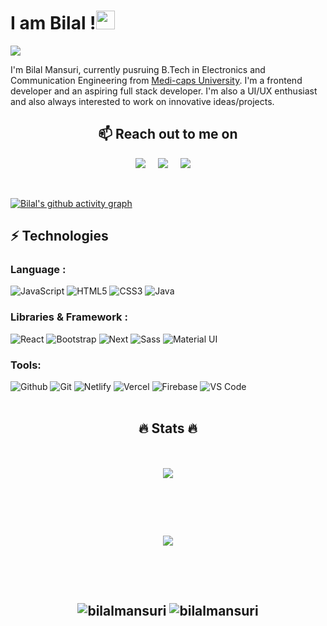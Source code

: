 # I am Bilal !<img src="https://raw.githubusercontent.com/aemmadi/aemmadi/master/wave.gif" width="30px"><br/>
 ![](https://komarev.com/ghpvc/?username=bilal-23)<br/>
 
 I'm Bilal Mansuri, currently pusruing B.Tech in Electronics and Communication Engineering from [Medi-caps University](https://komarev.com/ghpvc/?username=bilal-23). I'm a frontend developer and an aspiring full stack developer. I'm also a UI/UX enthusiast and also always interested to work on innovative ideas/projects.<br/>
 
 <h2 align="center">📫 Reach out to me on</h2>
<p align="center">
  <a target="_blank"href="https://www.linkedin.com/in/bilalmansuri"><img src="https://img.shields.io/badge/linkedin-%230077B5.svg?&style=for-the-badge&logo=linkedin&logoColor=white" /></a>&nbsp;&nbsp;&nbsp;&nbsp;
  <a target="_blank"href="https://twitter.com/bilalmansuri2e"><img src="https://img.shields.io/badge/twitter-%231DA1F2.svg?&style=for-the-badge&logo=twitter&logoColor=white" /></a>&nbsp;&nbsp;&nbsp;&nbsp;
  <a href="mailto:mansuribilal101@gmail.com?subject=Hello%20Bilal,%20From%20Github"><img src="https://img.shields.io/badge/gmail-%23D14836.svg?&style=for-the-badge&logo=gmail&logoColor=white" /></a>&nbsp;&nbsp;&nbsp;&nbsp;
</p><br/>

[![Bilal's github activity graph](https://activity-graph.herokuapp.com/graph?username=bilal-23&theme=xcode)](https://git.io/bilal-23) <br/>

## ⚡ Technologies

### Language :
![JavaScript](https://img.shields.io/badge/-JavaScript-%23F7DF1C?style=for-the-badge&logo=javascript&logoColor=000000&labelColor=%23F7DF1C&color=%23FFCE5A)
![HTML5](https://img.shields.io/badge/-HTML5-%23E44D27?style=for-the-badge&logo=html5&logoColor=ffffff)
![CSS3](https://img.shields.io/badge/-CSS3-%231572B6?style=for-the-badge&logo=css3)
![Java](https://img.shields.io/badge/-Java-%23CC6699?style=for-the-badge&logo=java&logoColor=ffffff)


### Libraries & Framework :

![React](https://img.shields.io/badge/-React%20JS-007ACC?style=for-the-badge&logo=react&logoColor=ffffff)
![Bootstrap](https://img.shields.io/badge/-Bootstrap-563D7C?style=for-the-badge&logo=bootstrap&logoColor=ffffff)
![Next](https://img.shields.io/badge/-Next-000000?style=for-the-badge&logo=next&logoColor=ffffff)
![Sass](https://img.shields.io/badge/-Sass-%23CC6699?style=for-the-badge&logo=sass&logoColor=ffffff)
![Material UI](https://img.shields.io/badge/-Material%20UI-%23000000?style=for-the-badge&logo=material-ui&logoColor=ffffff)

### Tools:

![Github](https://img.shields.io/badge/-Github-444444?style=for-the-badge&logo=github&logoColor=ffffff)
![Git](https://img.shields.io/badge/-Git-000000?style=for-the-badge&logo=git&logoColor=ffffff)
![Netlify](https://img.shields.io/badge/-netlify-007ADD?style=for-the-badge&logo=netlify&logoColor=ffffff)
![Vercel](https://img.shields.io/badge/-vercel-000000?style=for-the-badge&logo=vercel&logoColor=ffffff)
![Firebase](https://img.shields.io/badge/-Firebase-FFCA28?style=for-the-badge&logo=firebase&logoColor=ffffff)
![VS Code](http://img.shields.io/badge/-VS%20Code-007ACC?style=for-the-badge&logo=visual-studio-code&logoColor=ffffff)
<br/>
<br/>

  <h2 align="center">🔥 Stats 🔥<h2/>
 <div style="
    display: flex;
    align-items: center;
    justify-content: center;
    flex-direction: column;
">
  <p align="center">
  <a href="https://github.com/bilal-23/github-readme-streak-stats">
    <img src="https://github-readme-streak-stats.herokuapp.com/?user=bilal-23&theme=dark&hide_border=true&background=0D1117&stroke=0000"/>
  </a>
   </p>
  <br/>
<br/>
<p align="center">
  <a href="https://github.com/ryo-ma/github-profile-trophy" target="_blank">
    <img src="https://github-profile-trophy.vercel.app/?username=bilal-23&theme=gruvbox"/>
  </a>
</p>
<br/>
<br/>
 <p align="center">
<img src="https://github-readme-stats.vercel.app/api?username=bilal-23&show_icons=true&theme=dracula" alt="bilalmansuri" />
<img src="https://github-readme-stats.vercel.app/api/top-langs/?username=bilal-23&theme=dracula&layout=compact" alt="bilalmansuri" />
</p>
  <br/>
<br/>
</div>
